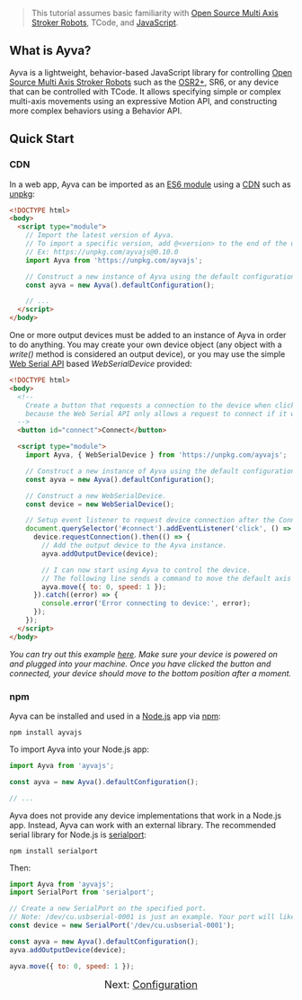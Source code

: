 > This tutorial assumes basic familiarity with <a href="https://www.patreon.com/tempestvr" target="_blank">Open Source Multi Axis Stroker Robots</a>, TCode, and <a href="https://developer.mozilla.org/en-US/docs/Web/JavaScript" target="_blank">JavaScript</a>.

## What is Ayva?
Ayva is a lightweight, behavior-based JavaScript library for controlling <a href="https://www.patreon.com/tempestvr" target="_blank">Open Source Multi Axis Stroker Robots</a> such as the <a href="https://www.thingiverse.com/thing:4843410" target="_blank">OSR2+</a>, SR6, or any device that can be controlled with TCode. It allows specifying simple or complex multi-axis movements using an expressive Motion API, and constructing more complex behaviors using a Behavior API.
## Quick Start
### CDN
In a web app, Ayva can be imported as an <a href="https://developer.mozilla.org/en-US/docs/Web/JavaScript/Guide/Modules" target="_blank">ES6 module</a> using a <a href="https://developer.mozilla.org/en-US/docs/Glossary/CDN" target="_blank">CDN</a> such as <a href="https://unpkg.com/" target="_blank">unpkg</a>:

```html
<!DOCTYPE html>
<body>
  <script type="module">
    // Import the latest version of Ayva. 
    // To import a specific version, add @<version> to the end of the url. 
    // Ex: https://unpkg.com/ayvajs@0.10.0
    import Ayva from 'https://unpkg.com/ayvajs'; 

    // Construct a new instance of Ayva using the default configuration (a stroker with 6+ axes)
    const ayva = new Ayva().defaultConfiguration();

    // ...
  </script>
</body>
```

One or more output devices must be added to an instance of Ayva in order to do anything. You may create your own device object (any object with a _write()_ method is considered an output device), or you may use the simple <a href="https://developer.mozilla.org/en-US/docs/Web/API/Web_Serial_API" target="_blank">Web Serial API</a> based _WebSerialDevice_ provided:

```html
<!DOCTYPE html>
<body>
  <!-- 
    Create a button that requests a connection to the device when clicked. We need to do this
    because the Web Serial API only allows a request to connect if it was triggered by a user gesture.
  -->
  <button id="connect">Connect</button>

  <script type="module">
    import Ayva, { WebSerialDevice } from 'https://unpkg.com/ayvajs';

    // Construct a new instance of Ayva using the default configuration (a stroker with 6+ axes)
    const ayva = new Ayva().defaultConfiguration();

    // Construct a new WebSerialDevice.
    const device = new WebSerialDevice();

    // Setup event listener to request device connection after the Connect button is clicked.
    document.querySelector('#connect').addEventListener('click', () => {
      device.requestConnection().then(() => {
        // Add the output device to the Ayva instance.
        ayva.addOutputDevice(device);

        // I can now start using Ayva to control the device.
        // The following line sends a command to move the default axis to position zero at 1 unit per second.
        ayva.move({ to: 0, speed: 1 });
      }).catch((error) => {
        console.error('Error connecting to device:', error);
      });
    });
  </script>
</body>
```

_You can try out this example <a href="https://ayvajs.github.io/ayvajs/web-serial-example.html" target="_blank">here</a>. Make sure your device is powered on and plugged into your machine. Once you have clicked the button and connected, your device should move to the bottom position after a moment._

### npm

Ayva can be installed and used in a <a href="https://nodejs.org/en/" target="_blank">Node.js</a> app via <a href="https://docs.npmjs.com/about-npm" target="_blank">npm</a>:

```
npm install ayvajs
```

To import Ayva into your Node.js app:
```js
import Ayva from 'ayvajs';

const ayva = new Ayva().defaultConfiguration();

// ...
```

Ayva does not provide any device implementations that work in a Node.js app. Instead, Ayva can work with an external library. The recommended serial library for Node.js is <a href="https://serialport.io/" target="_blank">serialport</a>:

```
npm install serialport
```
Then:  

```js
import Ayva from 'ayvajs';
import SerialPort from 'serialport';

// Create a new SerialPort on the specified port. 
// Note: /dev/cu.usbserial-0001 is just an example. Your port will likely be different.
const device = new SerialPort('/dev/cu.usbserial-0001');

const ayva = new Ayva().defaultConfiguration();
ayva.addOutputDevice(device);

ayva.move({ to: 0, speed: 1 });
```

<div style="text-align: center; font-size: 18px">Next: <a href="./tutorial-configuration.html">Configuration</a></div>
